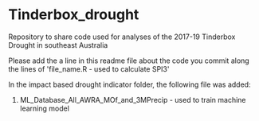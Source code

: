 # Tinderbox_drought

Repository to share code used for analyses of the 2017-19 Tinderbox Drought in southeast Australia

Please add the a line in this readme file about the code you commit along the lines of 'file_name.R - used to calculate SPI3'

In the impact based drought indicator folder, the following file was added:
1. ML_Database_All_AWRA_MOf_and_3MPrecip - used to train machine learning model


